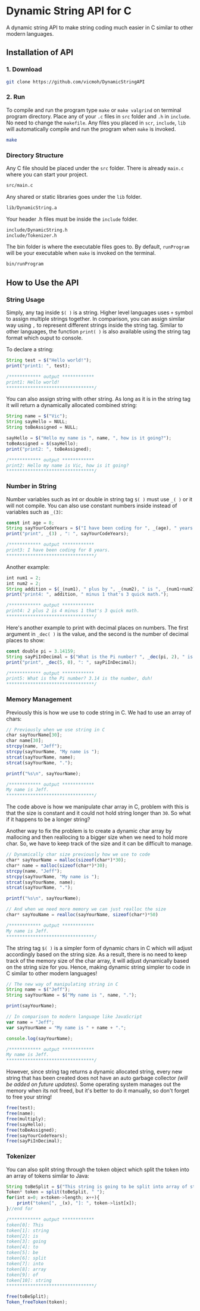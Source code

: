 # Dynamic String API for C

A dynamic string API to make string coding much easier in C similar to other modern languages.

## Installation of API

### 1. Download

```Bash
git clone https://github.com/vicmoh/DynamicStringAPI
```

### 2. Run

To compile and run the program type `make` or `make valgrind` on terminal program directory.
Place any of your `.c` files in `src` folder and `.h` in `include`.
No need to change the `makefile`.
Any files you placed in `scr`, `include`, `lib` will automatically compile and run the program when `make` is invoked.

```bash
make
```

### Directory Structure

Any C file should be placed under the `src` folder.
There is already `main.c` where you can start your project.

```Bash
src/main.c
```

Any shared or static libraries goes under the `lib` folder.

```Bash
lib/DynamicString.a
```

Your header .h files must be inside the `include` folder.

```Bash
include/DynamicString.h
include/Tokenizer.h
```

The bin folder is where the executable files goes to.
By default, `runProgram` will be your executable when `make` is invoked on the terminal.

```Bash
bin/runProgram
```

## How to Use the API

### String Usage

Simply, any tag inside `$( )` is a string.
Higher level languages uses `+` symbol to assign multiple strings together.
In comparison, you can assign similar way using `,` to represent different strings inside the string tag.
Similar to other languages, the function `print( )` is also available using the string tag format which ouput to console.

To declare a string:

```javascript
String test = $("Hello world!");
print("print1: ", test);

/************ output ************
print1: Hello world!
*********************************/
```

You can also assign string with other string. As long as it is in the string tag it will return a dynamically allocated combined string:

```javascript
String name = $("Vic");
String sayHello = NULL;
String toBeAssigned = NULL;

sayHello = $("Hello my name is ", name, ", how is it going?");
toBeAssigned = $(sayHello);
print("print2: ", toBeAssigned);

/************ output ************
print2: Hello my name is Vic, how is it going?
*********************************/
```
### Number in String

Number variables such as int or double in string tag `$( )` must use `_( )` or it will not compile.
You can also use constant numbers inside instead of variables such as `_(3)`:

```javascript
const int age = 8;
String sayYourCodeYears = $("I have been coding for ", _(age), " years.");
print("print", _(3) , ": ", sayYourCodeYears); 

/************ output ************
print3: I have been coding for 8 years.
*********************************/
```

Another example:

```javascript
int num1 = 2;
int num2 = 2;
String addition = $(_(num1), " plus by ", _(num2), " is ", _(num1+num2));
print("print4: ", addition, " minus 1 that's 3 quick math.");

/************ output ************
print4: 2 plus 2 is 4 minus 1 that's 3 quick math.
*********************************/
```

Here's another example to print with decimal places on numbers.
The first argument in `_dec( )` is the value, and the second is the number of decimal places to show:

```javascript
const double pi = 3.14159;
String sayPiInDecimal = $("What is the Pi number? ", _dec(pi, 2), " is the number, duh!");
print("print", _dec(5, 0), ": ", sayPiInDecimal);

/************ output ************
print5: What is the Pi number? 3.14 is the number, duh!
*********************************/
```

### Memory Management

Previously this is how we use to code string in C. We had to use an array of chars:

```javascript
// Previously when we use string in C
char sayYourName[30];
char name[30]; 
strcpy(name, "Jeff");
strcpy(sayYourName, "My name is ");
strcat(sayYourName, name);
strcat(sayYourName, ".");

printf("%s\n", sayYourName);

/************ output ************
My name is Jeff.
*********************************/
```

The code above is how we manipulate char array in C, problem with this is that the size is constant and it could not hold string longer than `30`. So what if it happens to be a longer string? 

Another way to fix the problem is to create a dynamic char array by mallocing and then reallocing to a bigger size when we need to hold more char. So, we have to keep track of the size and it can be difficult to manage.

```javascript
// Dynamically char size previously how we use to code
char* sayYourName = malloc(sizeof(char*)*30);
char* name = malloc(sizeof(char*)*30);
strcpy(name, "Jeff");
strcpy(sayYourName, "My name is ");
strcat(sayYourName, name);
strcat(sayYourName, ".");

printf("%s\n", sayYourName);

// And when we need more memory we can just realloc the size
char* sayYouName = realloc(sayYourName, sizeof(char*)*50)

/************ output ************
My name is Jeff.
*********************************/
```

The string tag `$( )` is a simpler form of dynamic chars in C which will adjust accordingly based on the string size. As a result, there is no need to keep track of the memory size of the char array, it will adjust dynamically based on the string size for you. Hence, making dynamic string simpler to code in C similar to other modern languages!

```javascript
// The new way of manipulating string in C
String name = $("Jeff");
String sayYourName = $("My name is ", name, ".");

print(sayYourName);

// In comparison to modern language like JavaScript
var name = "Jeff";
var sayYourName = "My name is " + name + ".";

console.log(sayYourName);

/************ output ************
My name is Jeff.
*********************************/
```

However, since string tag returns a dynamic allocated string,
every new string that has been created does not have an auto garbage collector *(will be added on future updates)*.
Some operating system manages out the memory when its not freed, but it's better to do it manually, so don't forget to free your string!

```javascript
free(test);
free(name);
free(multiply);
free(sayHello);
free(toBeAssigned);
free(sayYourCodeYears);
free(sayPiInDecimal);
```

### Tokenizer

You can also split string through the token object
which split the token into an array of tokens similar to Java:

```javascript
String toBeSplit = $("This string is going to be split into array of string");
Token* token = split(toBeSplit, " ");
for(int x=0; x<token->length; x++){
    print("token[", _(x), "]: ", token->list[x]);
}//end for

/************ output ************
token[0]: This
token[1]: string
token[2]: is
token[3]: going
token[4]: to
token[5]: be
token[6]: split
token[7]: into
token[8]: array
token[9]: of
token[10]: string
*********************************/

free(toBeSplit);
Token_freeToken(token);
```